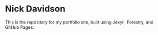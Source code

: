 # Nick Davidson

This is the repository for my portfolio site, built using Jekyll, Forestry, and GitHub Pages.
